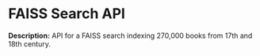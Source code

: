 # FAISS Search API

**Description:** API for a FAISS search indexing 270,000 books from 17th and
18th century.

